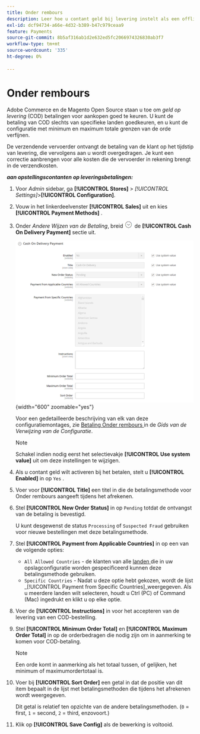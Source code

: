 ```yaml
---
title: Onder rembours
description: Leer hoe u contant geld bij levering instelt als een offline betalingsmethode in uw winkel.
exl-id: dcf94734-a66e-4d32-b389-b47c979ceaa9
feature: Payments
source-git-commit: 8b5af316ab1d2e632ed5fc2066974326830ab3f7
workflow-type: tm+mt
source-wordcount: '335'
ht-degree: 0%

---
```


# Onder rembours

Adobe Commerce en de Magento Open Source staan u toe om _geld op levering_ (COD) betalingen voor aankopen goed te keuren. U kunt de betaling van COD slechts van specifieke landen goedkeuren, en u kunt de configuratie met minimum en maximum totale grenzen van de orde verfijnen.

De verzendende vervoerder ontvangt de betaling van de klant op het tijdstip van levering, die vervolgens aan u wordt overgedragen. Je kunt een correctie aanbrengen voor alle kosten die de vervoerder in rekening brengt in de verzendkosten.

**_aan opstellingscontanten op leveringsbetalingen:_**

1. Voor _Admin_ sidebar, ga **[!UICONTROL Stores]** > _[!UICONTROL Settings]_>**[!UICONTROL Configuration]**.

1. Vouw in het linkerdeelvenster **[!UICONTROL Sales]** uit en kies **[!UICONTROL Payment Methods]** .

1. Onder _Andere Wijzen van de Betaling_, breid ![ de selecteur van de Uitbreiding ](../assets/icon-display-expand.png) de **[!UICONTROL Cash On Delivery Payment]** sectie uit.

   ![ Betaling Onder rembours ](../configuration-reference/sales/assets/payment-methods-cash-on-delivery-payment.png){width="600" zoomable="yes"}

   Voor een gedetailleerde beschrijving van elk van deze configuratiemontages, zie [ Betaling Onder rembours ](../configuration-reference/sales/payment-methods.md#cash-on-delivery-payment) in de _Gids van de Verwijzing van de Configuratie_.

   >[!NOTE]
   >
   >Schakel indien nodig eerst het selectievakje **[!UICONTROL Use system value]** uit om deze instellingen te wijzigen.

1. Als u contant geld wilt activeren bij het betalen, stelt u **[!UICONTROL Enabled]** in op `Yes` .

1. Voer voor **[!UICONTROL Title]** een titel in die de betalingsmethode voor Onder rembours aangeeft tijdens het afrekenen.

1. Stel **[!UICONTROL New Order Status]** in op `Pending` totdat de ontvangst van de betaling is bevestigd.

   U kunt desgewenst de status `Processing` of `Suspected Fraud` gebruiken voor nieuwe bestellingen met deze betalingsmethode.

1. Stel **[!UICONTROL Payment from Applicable Countries]** in op een van de volgende opties:

   - `All Allowed Countries` - de klanten van alle [ landen ](../getting-started/store-details.md#country-options) die in uw opslagconfiguratie worden gespecificeerd kunnen deze betalingsmethode gebruiken.
   - `Specific Countries` - Nadat u deze optie hebt gekozen, wordt de lijst _[!UICONTROL Payment from Specific Countries]_weergegeven. Als u meerdere landen wilt selecteren, houdt u Ctrl (PC) of Command (Mac) ingedrukt en klikt u op elke optie.

1. Voer de **[!UICONTROL Instructions]** in voor het accepteren van de levering van een COD-bestelling.

1. Stel **[!UICONTROL Minimum Order Total]** en **[!UICONTROL Maximum Order Total]** in op de orderbedragen die nodig zijn om in aanmerking te komen voor COD-betaling.

   >[!NOTE]
   >
   >Een orde komt in aanmerking als het totaal tussen, of gelijken, het minimum of maximumordertotaal is.

1. Voer bij **[!UICONTROL Sort Order]** een getal in dat de positie van dit item bepaalt in de lijst met betalingsmethoden die tijdens het afrekenen wordt weergegeven.

   Dit getal is relatief ten opzichte van de andere betalingsmethoden. (`0` = first, `1` = second, `2` = third, enzovoort.)

1. Klik op **[!UICONTROL Save Config]** als de bewerking is voltooid.
